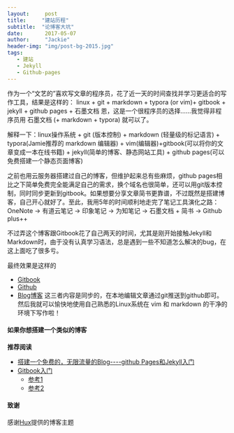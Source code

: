 ```yaml
---
layout:     post
title:     "建站历程"
subtitle:  "论博客大坑"
date:       2017-05-07
author:     "Jackie"
header-img: "img/post-bg-2015.jpg"
tags:
   - 建站
   - Jekyll
   - Github-pages
---
```


作为一个“文艺的”喜欢写文章的程序员，花了近一天的时间查找并学习更适合的写作工具，结果是这样的： linux + git + markdown + typora (or vim)+ gitbook + jekyll + github pages + 石墨文档 恩，这是一个很程序员的选择......我觉得非程序员用 石墨文档 (+ markdown + typora) 就可以了。

解释一下：linux操作系统 + git (版本控制) + markdown (轻量级的标记语言) + typora(Jamie推荐的 markdown 编辑器) + vim(编辑器)+gitbook(可以将你的文章变成一本在线书籍) + jekyll(简单的博客、静态网站工具) + github pages(可以免费搭建一个静态页面博客)

之前也用云服务器搭建过自己的博客，但维护起来总有些麻烦，github pages相比之下简单免费完全能满足自己的需求，换个域名也很简单，还可以用git版本控制，同时同步更新到gitbook。如果想要分享文章简书更靠谱，不过既然是搭建博客，自己开心就好了。至此，我用5年的时间顺利地走完了笔记工具演化之路： OneNote -> 有道云笔记 -> 印象笔记 -> 为知笔记 -> 石墨文档 + 简书 -> Github plus++

不过弄这个博客跟Gitbook花了自己两天的时间，尤其是刚开始接触Jekyll和Markdown时，由于没有认真学习语法，总是遇到一些不知道怎么解决的bug，在这上面吃了很多亏。

最终效果是这样的
- [Gitbook][3]
- [Github][4]
- [Blog博客][5]
这三者内容是同步的，在本地编辑文章通过git推送到github即可。然后我就可以愉快地使用自己熟悉的Linux系统在 vim 和 markdown 的干净的环境下写作啦！

#### 如果你想搭建一个类似的博客
**推荐阅读**
- [搭建一个免费的，无限流量的Blog----github Pages和Jekyll入门][6]
- [Gitbook入门][7]
  - [参考1][8]
  - [参考2][9]

#### 致谢

感谢[Hux][2]提供的博客主题

[1]: https://www.aerobotsysu.cn
[2]: https://huangxuan.me/
[3]: https://jackiexiao.gitbooks.io/jackieblog/content
[4]: https://github.com/jackiexiao/blog
[5]: https://jackiexiao.github.io/blog
[6]: http://www.ruanyifeng.com/blog/2012/08/blogging_with_jekyll.html
[7]: https://www.gitbook.com/book/wastemobile/gitbook-chinese/details 
[8]: http://gitbook.zhangjikai.com/
[9]: http://www.tuicool.com/articles/zee2ui
